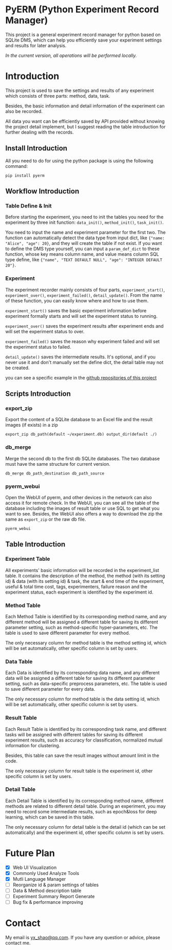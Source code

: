 # PyERM (Python Experiment Record Manager)
This project is a general experiment record manager for python based on SQLite DMS, which can help you efficiently save your experiment settings and results for later analysis. 

*In the current version, all operations will be performed locally.*

# Introduction
This project is used to save the settings and results of any experiment which consists of three parts: method, data, task. 

Besides, the basic information and detail information of the experiment can also be recorded.

All data you want can be efficiently saved by API provided without knowing the project detail implement, but I suggest reading the table introduction for further dealing with the records. 

## Install Introduction
All you need to do for using the python package is using the following command:

```pip install pyerm```

## Workflow Introduction
### Table Define & Init
Before starting the experiment, you need to init the tables you need for the experiment by three init function: `data_init()`, `method_init()`, `task_init()`.

 You need to input the name and experiment parameter for the first two. The function can automatically detect the data type from input dict, like `{"name: "Alice", "age": 20}`, and they will create the table if not exist. If you want to define the DMS type yourself, you can input a `param_def_dict` to these function, whose key means column name, and value means column SQL type define, like `{"name", "TEXT DEFAULT NULL", "age": "INTEGER DEFAULT 20"}`. 

### Experiment 

The experiment recorder mainly consists of four parts, `experiment_start()`, `experiment_over()`, `experiment_failed()`, `detail_update()`. From the name of these function, you can easily know where and how to use them.

`experiment_start()` saves the basic experiment information before experiment formally starts and will set the experiment status to running.

`experiment_over()` saves the experiment results after experiment ends and will set the experiment status to over.

`experiment_failed()` saves the reason why experiment failed and will set the experiment status to failed.

`detail_update()` saves the intermediate results. It's optional, and if you never use it and don't manually set the define dict, the detail table may not be created.

you can see a specific example in the [github repositories of this project](https://github.com/Mr-SGXXX/pyerm/tree/master/examples) 


## Scripts Introduction
### export_zip 
Export the content of a SQLite database to an Excel file and the result images (if exists) in a zip
```shell
export_zip db_path(default ~/experiment.db) output_dir(default ./)
```
### db_merge 
Merge the second db to the first db SQLite databases. The two database must have the same structure for current version.
```shell
db_merge db_path_destination db_path_source
```

### pyerm_webui
Open the WebUI of pyerm, and other devices in the network can also access it for remote check. 
In the WebUI, you can see all the table of the database including the images of result table or use SQL to get what you want to see. 
Besides, the WebUI also offers a way to download the zip the same as `export_zip` or the raw db file. 
```shell
pyerm_webui
```

## Table Introduction

### Experiment Table
All experiments' basic information will be recorded in the experiment_list table. It contains the description of the method, the method (with its setting id) & data (with its setting id) & task, the start & end time of the experiment, useful & total time cost, tags, experimenters, failure reason and the experiment status, each experiment is identified by the experiment id.

### Method Table
Each Method Table is identified by its corresponding method name, and any different method will be assigned a different table for saving its different parameter setting, such as method-specific hyper-parameters, etc. The table is used to save different parameter for every method.

The only necessary column for method table is the method setting id, which will be set automatically, other specific column is set by users.

### Data Table
Each Data is identified by its corresponding data name, and any different data will be assigned a different table for saving its different parameter setting, such as data-specific preprocess parameters, etc. The table is used to save different parameter for every data.

The only necessary column for method table is the data setting id, which will be set automatically, other specific column is set by users.

### Result Table
Each Result Table is identified by its corresponding task name, and different tasks will be assigned with different tables for saving its different experiment results, such as accuracy for classification, normalized mutual information for clustering. 

Besides, this table can save the result images without amount limit in the code. 

The only necessary column for result table is the experiment id, other specific column is set by users.

### Detail Table
Each Detail Table is identified by its corresponding method name, different methods are related to different detail table. During an experiment, you may need to record some intermediate results, such as epoch&loss for deep learning, which can be saved in this table.

The only necessary column for detail table is the detail id (which can be set automatically) and the experiment id, other specific column is set by users.


# Future Plan

- [x] Web UI Visualization 
- [x] Commonly Used Analyze Tools
- [x] Mutli Language Manager
- [ ] Reorganize id & param settings of tables
- [ ] Data & Method description table
- [ ] Experiment Summary Report Generate
- [ ] Bug fix & performance improving

# Contact
My email is yx_shao@qq.com. If you have any question or advice, please contact me. 

